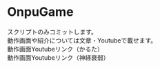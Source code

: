 # OnpuGame
スクリプトのみコミットします。<BR>
動作画面や紹介については文章・Youtubeで載せます。<BR>
動作画面Youtubeリンク（かるた）<BR>
動作画面Youtubeリンク（神経衰弱）<BR>

